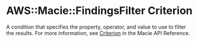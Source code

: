 # AWS::Macie::FindingsFilter Criterion<a name="aws-properties-macie-findingsfilter-criterion"></a>

A condition that specifies the property, operator, and value to use to filter the results\. For more information, see [Criterion](https://docs.aws.amazon.com/macie/latest/APIReference/findingsfilters-id.html#findingsfilters-id-model-criterion) in the Macie API Reference\.